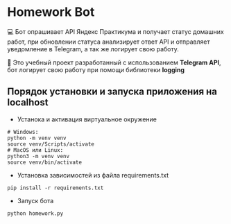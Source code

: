 # Homework Bot

 💻 Бот опрашивает API Яндекс Практикума и получает статус домашних работ, при обновлении статуса анализирует ответ API и отправляет уведомление в Telegram, а так же логирует свою работу.

📁 Это учебный проект разработанный с использованием **Telegram API**, бот логирует свою работу при помощи библиотеки  **logging**


## Порядок установки и запуска приложения на localhost

- Устанока и активация виртуальное окружение
```
# Windows:
python -m venv venv
source venv/Scripts/activate 
# MacOS или Linux:
python3 -m venv venv
source venv/bin/activate 
```
- Установка зависимостей из файла requirements.txt
```
pip install -r requirements.txt
```
- Запуск бота
```
python homework.py
```